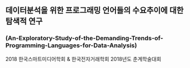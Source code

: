 ## 데이터분석을 위한 프로그래밍 언어들의 수요추이에 대한 탐색적 연구
### (An-Exploratory-Study-of-the-Demanding-Trends-of-Programming-Languages-for-Data-Analysis)
2018 한국스마트미디어학회 &amp; 한국전자거래학회 2018년도 춘계학술대회 <br>

